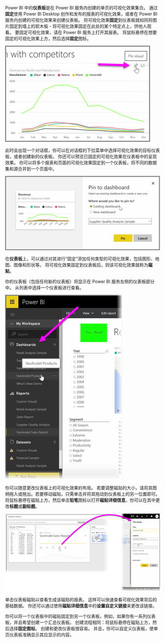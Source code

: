 Power BI 中的**仪表板**是在 Power BI 服务内创建的单页的可视化效果集合。 通过**固定**使用 Power BI Desktop 创作和发布的报表的可视化效果，或者在 Power BI 服务内创建的可视化效果来创建仪表板。 将可视化效果**固定**到仪表板就如同将图片固定到墙上的软木板 - 将可视化效果固定在此处的某个特定点上，供他人观看。 要固定可视化效果，请在 Power BI 服务上打开其报表。 将鼠标悬停在想要固定的可视化效果上方，然后选择**固定**图标。

![](media/4-2-create-configure-dashboards/4-2_1.png)

此时会出现一个对话框，你可以在对话框的下拉菜单中选择可视化效果的目标仪表板，或者创建新的仪表板。 你还可以预览已固定的可视化效果在仪表板中的呈现效果。 你可以将多个报表和页面的可视化效果固定到一个仪表板，将不同的数据集和源合并到一个页面中。

![](media/4-2-create-configure-dashboards/4-2_2.png)

在**仪表板**上，可以通过对其进行“固定”添加任何类型的可视化效果，包括图形、地图、图像和形状等。 将可视化效果固定到仪表板后，则该可视化效果就称为**磁贴**。

你的仪表板（包括任何新的仪表板）将显示在 Power BI 服务左侧的仪表板部分中。 从列表中选择一个仪表板进行查看。

![](media/4-2-create-configure-dashboards/4-2_3.png)

你可以随意更改仪表板上的可视化效果的布局。 若要调整磁贴的大小，请将其图柄拖入或拖出。若要移动磁贴，只需单击并将其拖动到仪表板上的另一位置即可。 将鼠标悬停在磁贴上方，然后单击**铅笔**图标以打开**磁贴详细信息**，你可以在其中更改**标题**或**副标题**。

![](media/4-2-create-configure-dashboards/4-2_4.png)

单击仪表板磁贴以查看生成该磁贴的报表。 这样可以快速查看可视化效果背后的基础数据。 你还可以通过使用**磁贴详细信息**中的**设置自定义链接**来更改该链接。

你可以将一个仪表板中的磁贴固定到另一个仪表板，例如，如果你有一系列仪表板，并且希望创建一个汇总仪表板。 创建流程相同：将鼠标悬停在磁贴上方，然后选择**固定图标**。 创建和更改仪表板很容易。 并且，你可以自定义仪表板，使单页仪表板准确显示其应显示的内容。

